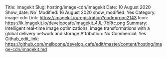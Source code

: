 Title: Imagekit
Slug: hosting/image-cdn/imagekit
Date: 10 August 2020
Show_date: No`
Modified: 16 August 2020
show_modified: Yes
Category: image-cdn
Link: https://imagekit.io/registration?code=rnqc2143
Icon: https://ik.imagekit.io/developcafe/imagekit_4JL-7bRtc.png
Summary:  Intelligent real-time image optimizations, image transformations with a global delivery network and storage
Attribution: No
Commercial: Yes
Github_edit_link: https://github.com/melboone/develop_cafe/edit/master/content/hosting/image-cdn/imagekit.md
